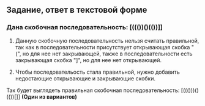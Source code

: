 ## Задание, ответ в текстовой форме

### Дана скобочная последовательность: [((())()(())]]

1) Данную скобочную последовательность нельзя считать правильной, так как в последовательности присутствует открывающая скобка "(", но для нее нет закрывающей, также в последовательности есть закрывающая скобка "]", но для нее нет открывающей.

2) Чтобы последовательость стала правильной, нужно добавить недостающие открывающие и закрывающие скобки.

Так будет выглядеть правильная скобочная последовательность: [((()))()(())[]] **(Один из вариантов)**
